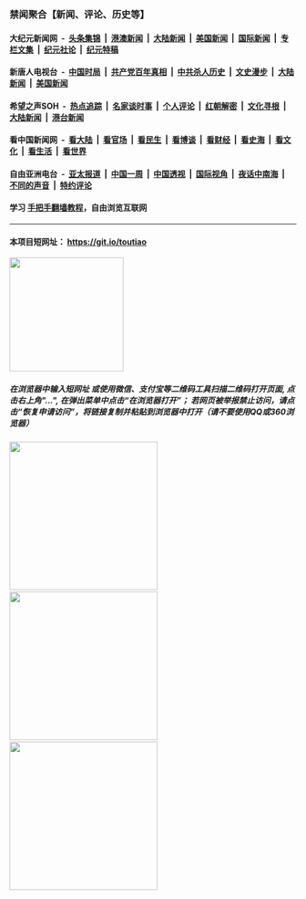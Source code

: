 ### 禁闻聚合【新闻、评论、历史等】

#### 大纪元新闻网 &nbsp;-&nbsp; [头条集锦](indexes/E头条集锦.md?t=03111303) &nbsp;|&nbsp; [港澳新闻](indexes/E港澳新闻.md?t=03111303)  &nbsp;|&nbsp; [大陆新闻](indexes/E大陆新闻.md?t=03111303) &nbsp;|&nbsp; [美国新闻](indexes/E美国新闻.md?t=03111303) &nbsp;|&nbsp; [国际新闻](indexes/E国际新闻.md?t=03111303) &nbsp;|&nbsp; [专栏文集](indexes/E专栏文集.md?t=03111303) &nbsp;|&nbsp; [纪元社论](indexes/E纪元社论.md?t=03111303) &nbsp;|&nbsp; [纪元特稿](indexes/E纪元特稿.md?t=03111303) 

#### 新唐人电视台 &nbsp;-&nbsp; [中国时局](indexes/N中国时局.md?t=03111303) &nbsp;|&nbsp; [共产党百年真相](indexes/N共产党百年真相.md?t=03111303) &nbsp;|&nbsp; [中共杀人历史](indexes/N中共杀人历史.md?t=03111303) &nbsp;|&nbsp; [文史漫步](indexes/N文史漫步.md?t=03111303) &nbsp;|&nbsp; [大陆新闻](indexes/N大陆新闻.md?t=03111303) &nbsp;|&nbsp; [美国新闻](indexes/N美国新闻.md?t=03111303)

#### 希望之声SOH &nbsp;-&nbsp; [热点追踪](indexes/H热点追踪.md?t=03111303) &nbsp;|&nbsp; [名家谈时事](indexes/H名家谈时事.md?t=03111303) &nbsp;|&nbsp; [个人评论](indexes/H个人评论.md?t=03111303)  &nbsp;|&nbsp; [红朝解密](indexes/H红朝解密.md?t=03111303) &nbsp;|&nbsp; [文化寻根](indexes/H文化寻根.md?t=03111303) &nbsp;|&nbsp; [大陆新闻](indexes/H大陆新闻.md?t=03111303) &nbsp;|&nbsp; [港台新闻](indexes/H港台新闻.md?t=03111303)

#### 看中国新闻网 &nbsp;-&nbsp; [看大陆](indexes/S看大陆.md?t=03111303) &nbsp;|&nbsp; [看官场](indexes/S看官场.md?t=03111303) &nbsp;|&nbsp; [看民生](indexes/S看民生.md?t=03111303)  &nbsp;|&nbsp; [看博谈](indexes/S看博谈.md?t=03111303) &nbsp;|&nbsp; [看财经](indexes/S看财经.md?t=03111303) &nbsp;|&nbsp; [看史海](indexes/S看史海.md?t=03111303) &nbsp;|&nbsp; [看文化](indexes/S看文化.md?t=03111303) &nbsp;|&nbsp; [看生活](indexes/S看生活.md?t=03111303) &nbsp;|&nbsp; [看世界](indexes/S看世界.md?t=03111303)

#### 自由亚洲电台 &nbsp;-&nbsp; [亚太报道](indexes/R亚太报道.md?t=03111303) &nbsp;|&nbsp; [中国一周](indexes/R中国一周.md?t=03111303) &nbsp;|&nbsp; [中国透视](indexes/R中国透视.md?t=03111303)  &nbsp;|&nbsp; [国际视角](indexes/R国际视角.md?t=03111303) &nbsp;|&nbsp; [夜话中南海](indexes/R夜话中南海.md?t=03111303) &nbsp;|&nbsp; [不同的声音](indexes/R不同的声音.md?t=03111303) &nbsp;|&nbsp; [特约评论](indexes/R特约评论.md?t=03111303)

#### 学习 [手把手翻墙教程](https://github.com/gfw-breaker/guides/wiki)，自由浏览互联网

----

#### 本项目短网址： https://git.io/toutiao
<img src="https://raw.githubusercontent.com/gfw-breaker/banned-news/master/scripts/img/qr.png" width="200px"/>  

##### 在浏览器中输入短网址 或使用微信、支付宝等二维码工具扫描二维码打开页面, 点击右上角"...", 在弹出菜单中点击“在浏览器打开”； 若网页被举报禁止访问，请点击“恢复申请访问”，将链接复制并粘贴到浏览器中打开（请不要使用QQ或360浏览器）

<img src="https://raw.githubusercontent.com/gfw-breaker/banned-news/master/scripts/img/1.png" width="260px"/> &nbsp; <img src="https://raw.githubusercontent.com/gfw-breaker/banned-news/master/scripts/img/2.png" width="260px"/> &nbsp; <img src="https://raw.githubusercontent.com/gfw-breaker/banned-news/master/scripts/img/3.png" width="260px"/>
